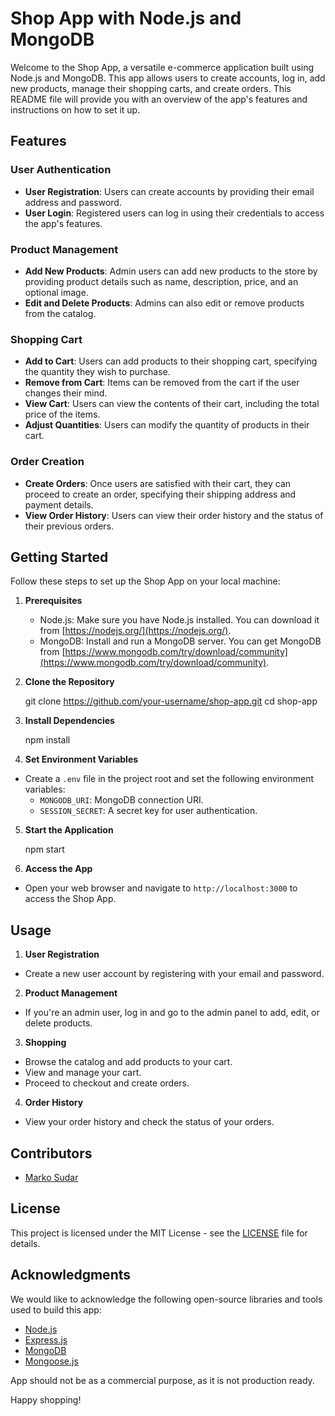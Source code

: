 # Shop App with Node.js and MongoDB

Welcome to the Shop App, a versatile e-commerce application built using Node.js and MongoDB. This app allows users to create accounts, log in, add new products, manage their shopping carts, and create orders. This README file will provide you with an overview of the app's features and instructions on how to set it up.

## Features

### User Authentication
- **User Registration**: Users can create accounts by providing their email address and password.
- **User Login**: Registered users can log in using their credentials to access the app's features.

### Product Management
- **Add New Products**: Admin users can add new products to the store by providing product details such as name, description, price, and an optional image.
- **Edit and Delete Products**: Admins can also edit or remove products from the catalog.

### Shopping Cart
- **Add to Cart**: Users can add products to their shopping cart, specifying the quantity they wish to purchase.
- **Remove from Cart**: Items can be removed from the cart if the user changes their mind.
- **View Cart**: Users can view the contents of their cart, including the total price of the items.
- **Adjust Quantities**: Users can modify the quantity of products in their cart.

### Order Creation
- **Create Orders**: Once users are satisfied with their cart, they can proceed to create an order, specifying their shipping address and payment details.
- **View Order History**: Users can view their order history and the status of their previous orders.

## Getting Started

Follow these steps to set up the Shop App on your local machine:

1. **Prerequisites**
    - Node.js: Make sure you have Node.js installed. You can download it from [https://nodejs.org/](https://nodejs.org/).
    - MongoDB: Install and run a MongoDB server. You can get MongoDB from [https://www.mongodb.com/try/download/community](https://www.mongodb.com/try/download/community).

2. **Clone the Repository**

   git clone https://github.com/your-username/shop-app.git
   cd shop-app



3. **Install Dependencies**

   npm install


4. **Set Environment Variables**
- Create a `.env` file in the project root and set the following environment variables:
    - `MONGODB_URI`: MongoDB connection URI.
    - `SESSION_SECRET`: A secret key for user authentication.


5. **Start the Application**

   npm start



6. **Access the App**
- Open your web browser and navigate to `http://localhost:3000` to access the Shop App.

## Usage

1. **User Registration**
- Create a new user account by registering with your email and password.

2. **Product Management**
- If you're an admin user, log in and go to the admin panel to add, edit, or delete products.

3. **Shopping**
- Browse the catalog and add products to your cart.
- View and manage your cart.
- Proceed to checkout and create orders.

4. **Order History**
- View your order history and check the status of your orders.

## Contributors

- [Marko Sudar](https://github.com/sukibk)

## License

This project is licensed under the MIT License - see the [LICENSE](LICENSE) file for details.

## Acknowledgments

We would like to acknowledge the following open-source libraries and tools used to build this app:

- [Node.js](https://nodejs.org/)
- [Express.js](https://expressjs.com/)
- [MongoDB](https://www.mongodb.com/)
- [Mongoose.js](https://mongoosejs.com/)

App should not be as a commercial purpose, as it is not production ready.

Happy shopping!